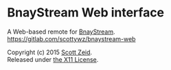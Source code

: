 BnayStream Web interface
========================

A Web-based remote for
[BnayStream](https://gitlab.com/scottywz/bin/blob/master/bnaystream).  
<https://gitlab.com/scottywz/bnaystream-web>

Copyright (c) 2015 [Scott Zeid](https://s.zeid.me/).  
Released under [the X11 License](https://tldrlegal.com/l/x11).
